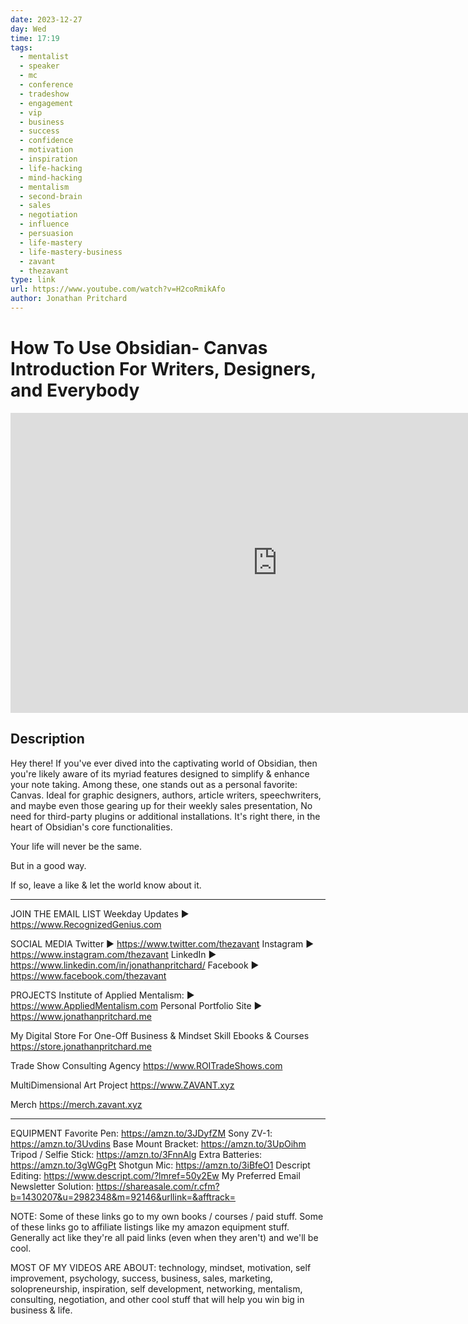 ```yaml
---
date: 2023-12-27
day: Wed
time: 17:19
tags:
  - mentalist
  - speaker
  - mc
  - conference
  - tradeshow
  - engagement
  - vip
  - business
  - success
  - confidence
  - motivation
  - inspiration
  - life-hacking
  - mind-hacking
  - mentalism
  - second-brain
  - sales
  - negotiation
  - influence
  - persuasion
  - life-mastery
  - life-mastery-business
  - zavant
  - thezavant
type: link
url: https://www.youtube.com/watch?v=H2coRmikAfo
author: Jonathan Pritchard
---
```

# How To Use Obsidian- Canvas Introduction For Writers, Designers, and Everybody

<iframe width="854" height="480" src="https://www.youtube.com/embed/H2coRmikAfo" title="YouTube video player" frameborder="0" allow="accelerometer; autoplay; clipboard-write; encrypted-media; gyroscope; picture-in-picture" allowfullscreen></iframe>

## Description
Hey there! If you've ever dived into the captivating world of Obsidian, then you're likely aware of its myriad features designed to simplify & enhance your note taking. Among these, one stands out as a personal favorite: Canvas. Ideal for graphic designers, authors, article writers, speechwriters, and maybe even those gearing up for their weekly sales presentation, No need for third-party plugins or additional installations. It's right there, in the heart of Obsidian's core functionalities.

Your life will never be the same.

But in a good way.

If so, leave a like & let the world know about it.

__________________________________________
JOIN THE EMAIL LIST
Weekday Updates ► https://www.RecognizedGenius.com

SOCIAL MEDIA
Twitter ► https://www.twitter.com/thezavant
Instagram ► https://www.instagram.com/thezavant
LinkedIn ► https://www.linkedin.com/in/jonathanpritchard/
Facebook ► https://www.facebook.com/thezavant

PROJECTS
Institute of Applied Mentalism: ► https://www.AppliedMentalism.com
Personal Portfolio Site ► https://www.jonathanpritchard.me

My Digital Store For One-Off Business & Mindset Skill Ebooks & Courses
https://store.jonathanpritchard.me

Trade Show Consulting Agency
https://www.ROITradeShows.com

MultiDimensional Art Project
https://www.ZAVANT.xyz

Merch
https://merch.zavant.xyz

 

__________________________________________

EQUIPMENT
Favorite Pen: https://amzn.to/3JDyfZM
Sony ZV-1: https://amzn.to/3Uvdins
Base Mount Bracket: https://amzn.to/3UpOihm
Tripod / Selfie Stick: https://amzn.to/3FnnAlg
Extra Batteries: https://amzn.to/3gWGgPt
Shotgun Mic: https://amzn.to/3iBfeO1 
Descript Editing: https://www.descript.com/?lmref=50y2Ew 
My Preferred Email Newsletter Solution: https://shareasale.com/r.cfm?b=1430207&u=2982348&m=92146&urllink=&afftrack= 

NOTE: Some of these links go to my own books / courses / paid stuff. Some of these links go to affiliate listings like my amazon equipment stuff. Generally act like they're all paid links (even when they aren't) and we'll be cool.

MOST OF MY VIDEOS ARE ABOUT:
technology, mindset, motivation, self improvement, psychology, success, business, sales, marketing, solopreneurship, inspiration, self development, networking, mentalism, consulting, negotiation, and other cool stuff that will help you win big in business & life.